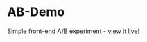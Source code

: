 # AB-Demo
Simple front-end A/B experiment - [view it live!](https://Nckflannery.github.io/AB-Demo/)
